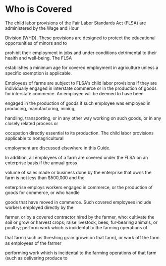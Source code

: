 # Who is Covered

The child labor provisions of the Fair Labor Standards Act (FLSA) are administered by the Wage and Hour

Division (WHD). These provisions are designed to protect the educational opportunities of minors and to

prohibit their employment in jobs and under conditions detrimental to their health and well-being. The FLSA

establishes a minimum age for covered employment in agriculture unless a speciﬁc exemption is applicable.

Employees of farms are subject to FLSA's child labor provisions if they are individually engaged in interstate commerce or in the production of goods for interstate commerce. An employee will be deemed to have been

engaged in the production of goods if such employee was employed in producing, manufacturing, mining,

handling, transporting, or in any other way working on such goods, or in any closely related process or

occupation directly essential to its production. The child labor provisions applicable to nonagricultural

employment are discussed elsewhere in this Guide.

In addition, all employees of a farm are covered under the FLSA on an enterprise basis if the annual gross

volume of sales made or business done by the enterprise that owns the farm is not less than $500,000 and the

enterprise employs workers engaged in commerce, or the production of goods for commerce, or who handle

goods that have moved in commerce. Such covered employees include workers employed directly by the

farmer, or by a covered contractor hired by the farmer, who: cultivate the soil or grow or harvest crops; raise livestock, bees, fur-bearing animals, or poultry; perform work which is incidental to the farming operations of

that farm (such as threshing grain grown on that farm), or work oﬀ the farm as employees of the farmer

performing work which is incidental to the farming operations of that farm (such as delivering produce to